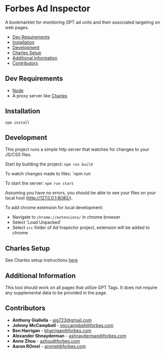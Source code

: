 # Forbes Ad Inspector

A bookmarklet for monitoring GPT ad units and their associated targeting on web pages.

* [Dev Requirements](#dev-requirements)
* [Installation](#installation)
* [Development](#development)
* [Charles Setup](#charles-setup)
* [Additional Information](#additional-information)
* [Contributors](#contributors)

## Dev Requirements
- [Node](https://nodejs.org/en/)
- A proxy server like [Charles](https://www.charlesproxy.com/)

## Installation
`npm install`

## Development
This project runs a simple http server that watches for changes to your JS/CSS files.

Start by building the project:
`npm run build`

To watch changes made to files:
`npm run

To start the server:
`npm run start`

Assuming you have no errors, you should be able to see your files on your local host (http://127.0.0.1:8080/).

To add chrome extension for local development:
- Navigate to `chrome://extensions/` in chrome browser
- Select 'Load Unpacked'
- Select `src` folder of Ad Inspector project, extension will be added to chrome

## Charles Setup
See Charles setup instructions [here](https://github.com/forbes/ad-inspector/wiki/Charles-Setup)

## Additional Information
This tool should work on all pages that utilize GPT Tags. It does not require any supplemental data to be provided in the page.

## Contributors
* **Anthony Giallella** - ajg723@gmail.com
* **Johnny McCampbell** - jmccampbell@forbes.com
* **Ben Harrigan** - bharrigan@forbes.com
* **Alexander Shnayderman** - ashnayderman@forbes.com
* **Anne Zhou** - azhou@forbes.com
* **Aaron ROmel** - aromel@forbes.com
